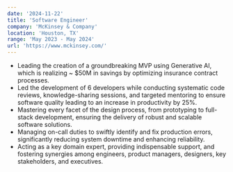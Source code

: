 ```yaml
---
date: '2024-11-22'
title: 'Software Engineer'
company: 'McKinsey & Company'
location: 'Houston, TX'
range: 'May 2023 - May 2024'
url: 'https://www.mckinsey.com/'
---
```

- Leading the creation of a groundbreaking MVP using Generative AI, which is realizing ~ $50M in savings by optimizing insurance contract processes.
- Led the development of 6 developers while conducting systematic code reviews, knowledge-sharing sessions, and targeted mentoring to ensure software quality leading to an increase in productivity by 25%.
- Mastering every facet of the design process, from prototyping to full-stack development, ensuring the delivery of robust and scalable software solutions.
- Managing on-call duties to swiftly identify and fix production errors, significantly reducing system downtime and enhancing reliability.
- Acting as a key domain expert, providing indispensable support, and fostering synergies among engineers, product managers, designers, key stakeholders, and executives. 

